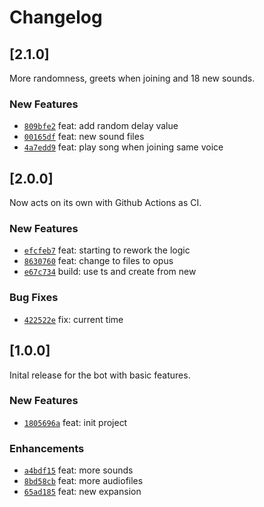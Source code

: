 # Changelog

## \[2.1.0]

More randomness, greets when joining and 18 new sounds.

### New Features

- [`809bfe2`](https://github.com/daydar/barbosh/commit/809bfe2d48a731f41043f3f15411f49f298ac54e) feat: add random delay value
- [`00165df`](https://github.com/daydar/barbosh/commit/00165df68990040e8d2d1c4284ce7a45e1414232) feat: new sound files
- [`4a7edd9`](https://github.com/daydar/barbosh/commit/4a7edd9981774bcffb47021cf1c6063b968232b1) feat: play song when joining same voice

 


## \[2.0.0]

Now acts on its own with Github Actions as CI.

### New Features

- [`efcfeb7`](https://github.com/daydar/barbosh/commit/efcfeb74f44d1240ca178ae230534b3d25728aaf) feat: starting to rework the logic
- [`8630760`](https://github.com/daydar/barbosh/commit/86307609a5f05f4e38faf0784ea8fbc1564a519f) feat: change to files to opus
- [`e67c734`](https://github.com/daydar/barbosh/commit/e67c734f2ea28e6f7d4a01705c1fd1f188460f3d) build: use ts and create from new

### Bug Fixes

- [`422522e`](https://github.com/daydar/barbosh/commit/422522ec04466c7de580e37ad5fa38987c5ee2dc) fix: current time


## \[1.0.0]

Inital release for the bot with basic features.

### New Features

- [`1805696a`](https://github.com/daydar/barbosh/commit/1805696a93f28f403015cf977515a5bccfd9d1d5) feat: init project

### Enhancements

- [`a4bdf15`](https://github.com/daydar/barbosh/commit/a4bdf156316af3b4f056e5f772f872cb4aa28a74) feat: more sounds
 - [`8bd58cb`](https://github.com/daydar/barbosh/commit/8bd58cb82cb0fcb03aac2284a71b4ff8e0510dd9) feat: more audiofiles 
 - [`65ad185`](https://github.com/daydar/barbosh/commit/65ad185b8fbca0e5e3d0ebcbf61b57aff388deca) feat: new expansion

 





